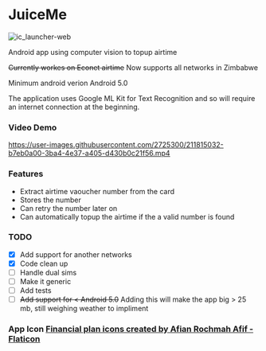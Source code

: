 # JuiceMe

![ic_launcher-web](https://user-images.githubusercontent.com/2725300/211160536-90f13e53-78e6-4245-9978-33f5313bb04c.png)

Android app using computer vision to topup airtime

~~Currently workes on Econet airtime~~ Now supports all networks in Zimbabwe

Minimum android verion Android 5.0

The application uses Google ML Kit for Text Recognition and so will require an internet connection at the beginning.

### Video Demo


https://user-images.githubusercontent.com/2725300/211815032-b7eb0a00-3ba4-4e37-a405-d430b0c21f56.mp4


### Features
- Extract airtime vaoucher number from the card
- Stores the number
- Can retry the number later on 
- Can automatically topup the airtime if the a valid number is found

### TODO
- [X] Add support for another networks
- [X] Code clean up
- [ ] Handle dual sims
- [ ] Make it generic
- [ ] Add tests
- [ ] ~~Add support for < Android 5.0~~ Adding this will make the app big > 25 mb, still weighing weather to impliment

### App Icon <a href="https://www.flaticon.com/free-icons/financial-plan" title="financial plan icons">Financial plan icons created by Afian Rochmah Afif - Flaticon</a>
